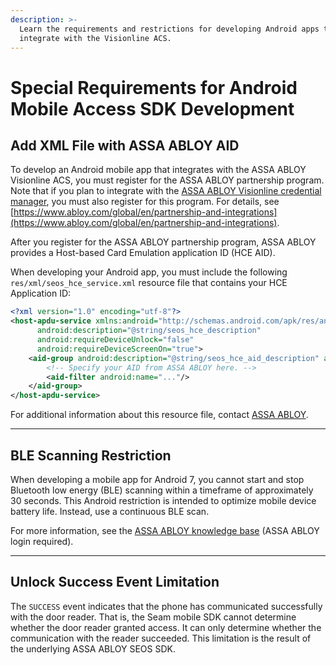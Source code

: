 ```yaml
---
description: >-
  Learn the requirements and restrictions for developing Android apps that
  integrate with the Visionline ACS.
---
```


# Special Requirements for Android Mobile Access SDK Development

## Add XML File with ASSA ABLOY AID

To develop an Android mobile app that integrates with the ASSA ABLOY Visionline ACS, you must register for the ASSA ABLOY partnership program. Note that if you plan to integrate with the [ASSA ABLOY Visionline credential manager](../../device-guides/assa-abloy-credential-services-credential-manager-in-development.md), you must also register for this program. For details, see [https://www.abloy.com/global/en/partnership-and-integrations](https://www.abloy.com/global/en/partnership-and-integrations).

After you register for the ASSA ABLOY partnership program, ASSA ABLOY provides a Host-based Card Emulation application ID (HCE AID).

When developing your Android app, you must include the following `res/xml/seos_hce_service.xml` resource file that contains your HCE Application ID:

```xml
<?xml version="1.0" encoding="utf-8"?>
<host-apdu-service xmlns:android="http://schemas.android.com/apk/res/android"
      android:description="@string/seos_hce_description"
      android:requireDeviceUnlock="false"
      android:requireDeviceScreenOn="true">
    <aid-group android:description="@string/seos_hce_aid_description" android:category="other">
        <!-- Specify your AID from ASSA ABLOY here. -->
        <aid-filter android:name="..."/>
    </aid-group>
</host-apdu-service>
```

For additional information about this resource file, contact [ASSA ABLOY](https://www.abloy.com/global/en/partnership-and-integrations#gw-group-text-and-media-eabfaa4827).

***

## BLE Scanning Restriction

When developing a mobile app for Android 7, you cannot start and stop Bluetooth low energy (BLE) scanning within a timeframe of approximately 30 seconds. This Android restriction is intended to optimize mobile device battery life. Instead, use a continuous BLE scan.

For more information, see the [ASSA ABLOY knowledge base](https://my.assaabloyglobalsolutions.com/tpp?id=kb\_article\_view\&sys\_kb\_id=a42f98e8db340450812df3b31d9619b1) (ASSA ABLOY login required).

***

## Unlock Success Event Limitation

The `SUCCESS` event indicates that the phone has communicated successfully with the door reader. That is, the Seam mobile SDK cannot determine whether the door reader granted access. It can only determine whether the communication with the reader succeeded. This limitation is the result of the underlying ASSA ABLOY SEOS SDK.
